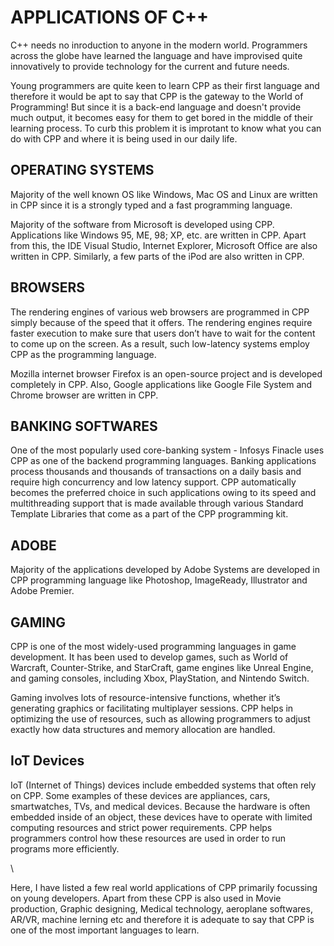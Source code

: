 # **APPLICATIONS OF C++**

C++ needs no inroduction to anyone in the modern world. Programmers across the globe have learned the language and have improvised quite innovatively to provide technology for the current and future needs. 

Young programmers are quite keen to learn CPP as their first language and therefore it would be apt to say that CPP is the gateway to the World of Programming! But since it is a back-end language and doesn't provide much output, it becomes easy for them to get bored in the middle of their learning process. To curb this problem it is improtant to know what you can do with CPP and where it is being used in our daily life.

## **OPERATING SYSTEMS**

Majority of the well known OS like Windows, Mac OS and Linux are written in CPP since it is a strongly typed and a fast programming language.

Majority of the software from Microsoft is developed using CPP. Applications like Windows 95, ME, 98; XP, etc. are written in CPP. Apart from this, the IDE Visual Studio, Internet Explorer, Microsoft Office are also written in CPP. Similarly, a few parts of the iPod are also written in CPP.

## **BROWSERS**
The rendering engines of various web browsers are programmed in CPP simply because of the speed that it offers. The rendering engines require faster execution to make sure that users don’t have to wait for the content to come up on the screen. As a result, such low-latency systems employ CPP as the programming language.

Mozilla internet browser Firefox is an open-source project and is developed completely in CPP. Also, Google applications like Google File System and Chrome browser are written in CPP.

## **BANKING SOFTWARES**
One of the most popularly used core-banking system - Infosys Finacle uses CPP as one of the backend programming languages. Banking applications process thousands and thousands of transactions on a daily basis and require high concurrency and low latency support. CPP automatically becomes the preferred choice in such applications owing to its speed and multithreading support that is made available through various Standard Template Libraries that come as a part of the CPP programming kit.

## **ADOBE**

Majority of the applications developed by Adobe Systems are developed in CPP programming language like Photoshop, ImageReady, Illustrator and Adobe Premier.

## **GAMING**

CPP is one of the most widely-used programming languages in game development. It has been used to develop games, such as World of Warcraft, Counter-Strike, and StarCraft, game engines like Unreal Engine, and gaming consoles, including Xbox, PlayStation, and Nintendo Switch.

Gaming involves lots of resource-intensive functions, whether it’s generating graphics or facilitating multiplayer sessions. CPP helps in optimizing the use of resources, such as allowing programmers to adjust exactly how data structures and memory allocation are handled.

## **IoT Devices**

IoT (Internet of Things) devices include embedded systems that often rely on CPP. Some examples of these devices are appliances, cars, smartwatches, TVs, and medical devices. Because the hardware is often embedded inside of an object, these devices have to operate with limited computing resources and strict power requirements. CPP helps programmers control how these resources are used in order to run programs more efficiently.  

\





Here, I have listed a few real world applications of CPP primarily focussing on young developers. Apart from these CPP is also used in Movie production, Graphic designing, Medical technology, aeroplane softwares, AR/VR, machine lerning etc and therefore it is adequate to say that CPP is one of the most important languages to learn.